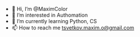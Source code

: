 - 👋 Hi, I’m @MaximColor
- 👀 I’m interested in Authomation
- 🌱 I’m currently learning Python, CS
- 📫 How to reach me tsvetkov.maxim.o@gmail.com

<!---
MaximColor/MaximColor is a ✨ special ✨ repository because its `README.md` (this file) appears on your GitHub profile.
You can click the Preview link to take a look at your changes.
--->
